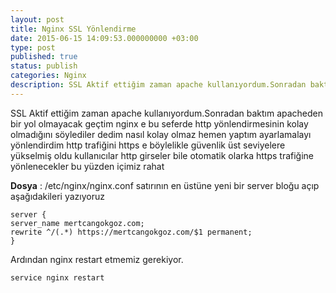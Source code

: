 ```yaml
---
layout: post
title: Nginx SSL Yönlendirme
date: 2015-06-15 14:09:53.000000000 +03:00
type: post
published: true
status: publish
categories: Nginx
description: SSL Aktif ettiğim zaman apache kullanıyordum.Sonradan baktım apacheden bir yol olmayacak geçtim nginx e bu seferde http yönlendirmesinin kolay
---
```


SSL Aktif ettiğim zaman apache kullanıyordum.Sonradan baktım apacheden bir yol olmayacak geçtim nginx e bu seferde http yönlendirmesinin kolay olmadığını söylediler dedim nasıl kolay olmaz hemen yaptım ayarlamalayı yönlendirdim http trafiğini https e böylelikle güvenlik üst seviyelere yükselmiş oldu kullanıcılar http girseler bile otomatik olarka https trafiğine yönlenecekler bu yüzden içimiz rahat

**Dosya** : /etc/nginx/nginx.conf satırının en üstüne yeni bir server bloğu açıp aşağıdakileri yazıyoruz

    server {
    server_name mertcangokgoz.com;
    rewrite ^/(.*) https://mertcangokgoz.com/$1 permanent;
    }

Ardından nginx restart etmemiz gerekiyor.

    service nginx restart
